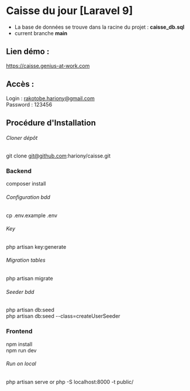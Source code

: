 # Caisse du jour [Laravel 9]
* La base de données se trouve dans la racine du projet : __caisse_db.sql__  
* current branche __main__  

## Lien démo :
https://caisse.genius-at-work.com
## Accès :
Login : rakotobe.hariony@gmail.com  
Password : 123456  

## Procédure d'Installation

###### Cloner dépôt
git clone git@github.com:hariony/caisse.git

### Backend
composer install

###### Configuration bdd
cp .env.example .env

###### Key
php artisan key:generate


###### Migration tables
php artisan migrate

###### Seeder bdd
php artisan db:seed  
php artisan db:seed --class=createUserSeeder  

### Frontend
npm install  
npm run dev  


###### Run on local
php artisan serve or php -S localhost:8000 -t public/